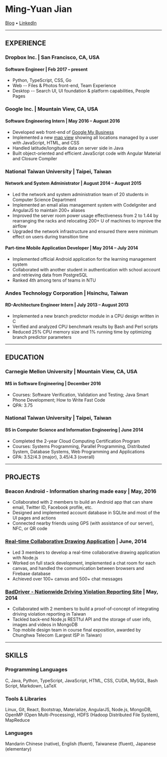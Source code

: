 Ming-Yuan Jian
===================
[Blog](https://myjian.wordpress.com/) • [LinkedIn](https://www.linkedin.com/in/myjian)

-------------
EXPERIENCE
-------------
### Dropbox Inc. | San Francisco, CA, USA
#### Software Engineer | Feb 2017 – present
* Python, TypeScript, CSS, Go
* Web -- Files & Photos front-end, Team Experience
* Desktop -- Search UI, UI foundation & platform capabilities, People Pages

### Google Inc. | Mountain View, CA, USA
#### Software Engineering Intern | May 2016 – August 2016
* Developed web front-end of [Google My Business](https://www.google.com/business/)
* Implemented a new [map view](https://support.google.com/business/answer/7077063) showing all locations managed by a user with JavaScript, HTML, and CSS
* Handled latitude/longitude data on server side in Java
* Built object-oriented and efficient JavaScript code with Angular Material and Closure Compiler

### National Taiwan University | Taipei, Taiwan
#### Network and System Administrator | August 2014 – August 2015
* Led the network and system administration team of 20 students in Computer Science Department
* Implemented an email alias management system with CodeIgniter and AngularJS to maintain 200+ aliases
* Improved the server room power usage effectiveness from 2 to 1.44 by rearranging the racks and relocating 200+ U of machines to improve the airflow
* Upgraded the network infrastructure and ensured there were minimum effect on users during transition time

#### Part-time Mobile Application Developer | May 2014 – July 2014
* Implemented official Android application for the learning management system
* Collaborated with another student in authentication with school account and retrieving data from PostgreSQL
* Ranked 4th among tens of teams in NTU

### Andes Technology Corporation | Hsinchu, Taiwan
#### RD-Architecture Engineer Intern | July 2013 – August 2013
* Implemented a new branch predictor module in a CPU design written in C
* Verified and analyzed CPU benchmark results by Bash and Perl scripts
* Reduced 25% CPU memory size and 1% running time by optimizing branch predictor parameters

-------------
EDUCATION
-------------

### Carnegie Mellon University | Mountain View, CA, USA
#### MS in Software Engineering | December 2016
* Courses: Software Verification, Validation and Testing; Java Smart Phone Development; How to Write Fast Code
* QPA: 3.75

### National Taiwan University | Taipei, Taiwan
#### BS in Computer Science and Information Engineering | June 2014

* Completed the 2-year Cloud Computing Certification Program
* Courses: Systems Programming, Parallel Programming, Distributed System, Database Systems, Web Programming and Applications
* GPA: 3.52/4.3 (major), 3.45/4.3 (overall)

-------------
PROJECTS
-------------

### Beacon Android - Information sharing made easy | May, 2016
* Collaborated with 2 members to build an Android app that can share email, Twitter ID, Facebook profile, etc.
* Designed and implemented account database in SQLite and most of the UI pages and actions
* Connected nearby friends using GPS (with assistance of our server), NFC, or QR code

### [Real-time Collaborative Drawing Application](https://simple-painter.herokuapp.com) | June, 2014
* Led 3 members to develop a real-time collaborative drawing application with Node.js
* Worked on full stack development, implemented a chat room for each canvas, and handled the communication between browsers and Firebase database
* Achieved over 100+ canvas and 500+ chat messages

### [BadDriver - Nationwide Driving Violation Reporting Site](http://baddriver.herokuapp.com) | May, 2014
* Collaborated with 2 members to build a proof-of-concept of integrating driving violation reporting in Taiwan
* Tackled back-end Node.js RESTful API and the storage of user info, images and videos in MongoDB
* Top mobile design team in course final exposition, awarded by Chunghwa Telecom (Largest ISP in Taiwan)

-------------
SKILLS
-------------

### Programming Languages
C, Java, Python, TypeScript, JavaScript, HTML, CSS, CUDA, MySQL, Bash Script, Markdown, LaTeX

### Tools & Libraries
Linux, Git, React, Bootstrap, Materialize, AngularJS, Node.js, MongoDB, OpenMP (Open Multi-Processing), HDFS (Hadoop Distributed File System), MapReduce

### Languages
Mandarin Chinese (native), English (fluent), Taiwanese (fluent), Japanese (elementary)
